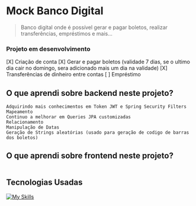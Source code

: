 # Mock Banco Digital

> Banco digital onde é possível gerar e pagar boletos, realizar transferências, empréstimos e mais...

### Projeto em desenvolvimento

[X] Criação de conta
[X] Gerar e pagar boletos (validade 7 dias, se o ultimo dia cair no domingo, sera adicionado mais um dia na validade)
[X] Transferências de dinheiro entre contas
[ ] Empréstimo

## O que aprendi sobre backend neste projeto?

```
Adquirindo mais conhecimentos em Token JWT e Spring Security Filters
Mapeamento
Continuo a melhorar em Queries JPA customizadas
Relacionamento
Manipulação de Datas
Geração de Strings aleatórias (usado para geração de codigo de barras dos boletos)
```

## O que aprendi sobre frontend neste projeto?

```
```

## Tecnologias Usadas

[![My Skills](https://skills.thijs.gg/icons?i=java,postgres,spring,maven,react,typescript)](https://skills.thijs.gg)
